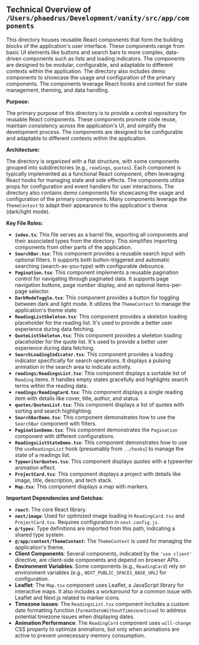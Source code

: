 ## Technical Overview of `/Users/phaedrus/Development/vanity/src/app/components`

This directory houses reusable React components that form the building blocks of the application's user interface. These components range from basic UI elements like buttons and search bars to more complex, data-driven components such as lists and loading indicators. The components are designed to be modular, configurable, and adaptable to different contexts within the application. The directory also includes demo components to showcase the usage and configuration of the primary components. The components leverage React hooks and context for state management, theming, and data handling.

**Purpose:**

The primary purpose of this directory is to provide a central repository for reusable React components. These components promote code reuse, maintain consistency across the application's UI, and simplify the development process. The components are designed to be configurable and adaptable to different contexts within the application.

**Architecture:**

The directory is organized with a flat structure, with some components grouped into subdirectories (e.g., `readings`, `quotes`). Each component is typically implemented as a functional React component, often leveraging React hooks for managing state and side effects. The components utilize props for configuration and event handlers for user interactions. The directory also contains demo components for showcasing the usage and configuration of the primary components. Many components leverage the `ThemeContext` to adapt their appearance to the application's theme (dark/light mode).

**Key File Roles:**

*   **`index.ts`**: This file serves as a barrel file, exporting all components and their associated types from the directory. This simplifies importing components from other parts of the application.
*   **`SearchBar.tsx`**: This component provides a reusable search input with optional filters. It supports both button-triggered and automatic searching (search-as-you-type) with configurable debounce.
*   **`Pagination.tsx`**: This component implements a reusable pagination control for navigating through paginated data. It supports page navigation buttons, page number display, and an optional items-per-page selector.
*   **`DarkModeToggle.tsx`**: This component provides a button for toggling between dark and light mode. It utilizes the `ThemeContext` to manage the application's theme state.
*   **`ReadingListSkeleton.tsx`**: This component provides a skeleton loading placeholder for the reading list. It's used to provide a better user experience during data fetching.
*   **`QuoteListSkeleton.tsx`**: This component provides a skeleton loading placeholder for the quote list. It's used to provide a better user experience during data fetching.
*   **`SearchLoadingIndicator.tsx`**: This component provides a loading indicator specifically for search operations. It displays a pulsing animation in the search area to indicate activity.
*   **`readings/ReadingsList.tsx`**: This component displays a sortable list of `Reading` items. It handles empty states gracefully and highlights search terms within the reading data.
*   **`readings/ReadingCard.tsx`**: This component displays a single reading item with details like cover, title, author, and status.
*   **`quotes/QuotesList.tsx`**: This component displays a list of quotes with sorting and search highlighting.
*   **`SearchBarDemo.tsx`**: This component demonstrates how to use the `SearchBar` component with filters.
*   **`PaginationDemo.tsx`**: This component demonstrates the `Pagination` component with different configurations.
*   **`ReadingsListStateDemo.tsx`**: This component demonstrates how to use the `useReadingsList` hook (presumably from `../hooks`) to manage the state of a readings list.
*   **`TypewriterQuotes.tsx`**: This component displays quotes with a typewriter animation effect.
*   **`ProjectCard.tsx`**: This component displays a project with details like image, title, description, and tech stack.
*   **`Map.tsx`**: This component displays a map with markers.

**Important Dependencies and Gotchas:**

*   **`react`**: The core React library.
*   **`next/image`**: Used for optimized image loading in `ReadingCard.tsx` and `ProjectCard.tsx`. Requires configuration in `next.config.js`.
*   **`@/types`**: Type definitions are imported from this path, indicating a shared type system.
*   **`@/app/context/ThemeContext`**: The `ThemeContext` is used for managing the application's theme.
*   **Client Components**: Several components, indicated by the `'use client'` directive, are client-side components and depend on browser APIs.
*   **Environment Variables**: Some components (e.g., `ReadingCard`) rely on environment variables (e.g., `NEXT_PUBLIC_SPACES_BASE_URL`) for configuration.
*   **Leaflet**: The `Map.tsx` component uses Leaflet, a JavaScript library for interactive maps. It also includes a workaround for a common issue with Leaflet and Next.js related to marker icons.
*   **Timezone issues**: The `ReadingsList.tsx` component includes a custom date formatting function (`formatDateWithoutTimezoneIssue`) to address potential timezone issues when displaying dates.
*   **Animation Performance**: The `ReadingCard` component uses `will-change` CSS property to optimize animations, but only when animations are active to prevent unnecessary memory consumption.
